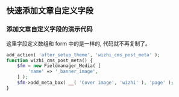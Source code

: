 ## 快速添加文章自定义字段

### 添加文章自定义字段的演示代码
这里字段定义数组和 form 中的是一样的, 代码就不再复制了。
```php
add_action( 'after_setup_theme', 'wizhi_cms_post_meta' );
function wizhi_cms_post_meta() {
	$fm = new Fieldmanager_Media( [
		'name' => '_banner_image',
	] );
	$fm->add_meta_box( __( 'Cover image', 'wizhi' ), 'page' );
}
```